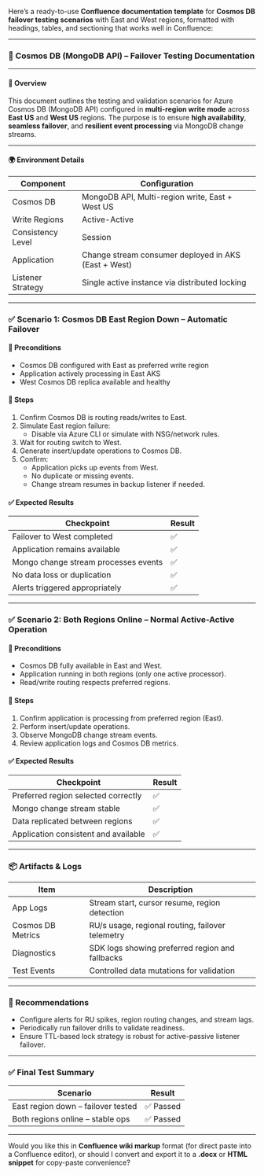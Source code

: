 Here’s a ready-to-use **Confluence documentation template** for **Cosmos DB failover testing scenarios** with East and West regions, formatted with headings, tables, and sectioning that works well in Confluence:

---

### 🧪 Cosmos DB (MongoDB API) – Failover Testing Documentation

---

#### 📌 Overview
This document outlines the testing and validation scenarios for Azure Cosmos DB (MongoDB API) configured in **multi-region write mode** across **East US** and **West US** regions. The purpose is to ensure **high availability**, **seamless failover**, and **resilient event processing** via MongoDB change streams.

---

#### 🌍 Environment Details

| Component         | Configuration                                       |
|------------------|-----------------------------------------------------|
| Cosmos DB         | MongoDB API, Multi-region write, East + West US     |
| Write Regions     | Active-Active                                       |
| Consistency Level | Session                                             |
| Application       | Change stream consumer deployed in AKS (East + West)|
| Listener Strategy | Single active instance via distributed locking      |

---

### ✅ Scenario 1: Cosmos DB East Region Down – Automatic Failover

#### 🔧 Preconditions
- Cosmos DB configured with East as preferred write region
- Application actively processing in East AKS
- West Cosmos DB replica available and healthy

#### 🧪 Steps
1. Confirm Cosmos DB is routing reads/writes to East.
2. Simulate East region failure:
   - Disable via Azure CLI or simulate with NSG/network rules.
3. Wait for routing switch to West.
4. Generate insert/update operations to Cosmos DB.
5. Confirm:
   - Application picks up events from West.
   - No duplicate or missing events.
   - Change stream resumes in backup listener if needed.

#### ✅ Expected Results

| Checkpoint                         | Result |
|-----------------------------------|--------|
| Failover to West completed        | ✅     |
| Application remains available     | ✅     |
| Mongo change stream processes events | ✅  |
| No data loss or duplication       | ✅     |
| Alerts triggered appropriately    | ✅     |

---

### ✅ Scenario 2: Both Regions Online – Normal Active-Active Operation

#### 🔧 Preconditions
- Cosmos DB fully available in East and West.
- Application running in both regions (only one active processor).
- Read/write routing respects preferred regions.

#### 🧪 Steps
1. Confirm application is processing from preferred region (East).
2. Perform insert/update operations.
3. Observe MongoDB change stream events.
4. Review application logs and Cosmos DB metrics.

#### ✅ Expected Results

| Checkpoint                         | Result |
|-----------------------------------|--------|
| Preferred region selected correctly | ✅   |
| Mongo change stream stable        | ✅     |
| Data replicated between regions   | ✅     |
| Application consistent and available | ✅  |

---

### 📦 Artifacts & Logs

| Item                   | Description                                         |
|------------------------|-----------------------------------------------------|
| App Logs               | Stream start, cursor resume, region detection       |
| Cosmos DB Metrics      | RU/s usage, regional routing, failover telemetry    |
| Diagnostics            | SDK logs showing preferred region and fallbacks     |
| Test Events            | Controlled data mutations for validation            |

---

### 🧰 Recommendations

- Configure alerts for RU spikes, region routing changes, and stream lags.
- Periodically run failover drills to validate readiness.
- Ensure TTL-based lock strategy is robust for active-passive listener failover.

---

### ✅ Final Test Summary

| Scenario                           | Result |
|------------------------------------|--------|
| East region down – failover tested | ✅ Passed |
| Both regions online – stable ops   | ✅ Passed |

---

Would you like this in **Confluence wiki markup** format (for direct paste into a Confluence editor), or should I convert and export it to a **.docx** or **HTML snippet** for copy-paste convenience?
